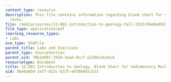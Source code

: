 ```yaml
---
content_type: resource
description: This file contains information regarding blank chart for sedimentary
  rocks.
file: /media/courses/12-001-introduction-to-geology-fall-2013/9be0a05d3aff015cb375ebf8b9d1cb15_MIT12_001F13_Lab2-SeRo-HaB.pdf
file_type: application/pdf
learning_resource_types:
- Labs
ocw_type: OCWFile
parent_title: Labs and Exercises
parent_type: CourseSection
parent_uid: 70b14987-2928-3aad-0ccf-e229bcdce4cb
resourcetype: Document
title: 12.001 Introduction to Geology, Blank Chart for Sedimentary Rocks
uid: 9be0a05d-3aff-015c-b375-ebf8b9d1cb15
---
```

